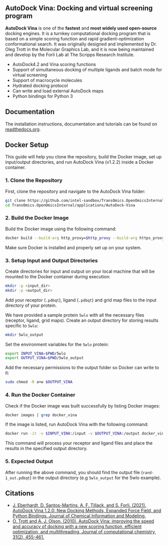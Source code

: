 ## AutoDock Vina: Docking and virtual screening program

**AutoDock Vina** is one of the **fastest** and **most widely used** **open-source** docking engines. It is a turnkey computational docking program that is based on a simple scoring function and rapid gradient-optimization conformational search. It was originally designed and implemented by Dr. Oleg Trott in the Molecular Graphics Lab, and it is now being maintained and develop by the Forli Lab at The Scripps Research Institute.

* AutoDock4.2 and Vina scoring functions
* Support of simultaneous docking of multiple ligands and batch mode for virtual screening
* Support of macrocycle molecules
* Hydrated docking protocol
* Can write and load external AutoDock maps
* Python bindings for Python 3

## Documentation

The installation instructions, documentation and tutorials can be found on [readthedocs.org](https://autodock-vina.readthedocs.io/en/latest/).

## Docker Setup

This guide will help you clone the repository, build the Docker image, set up input/output directories, and run AutoDock Vina (v1.2.2) inside a Docker container.

### 1. Clone the Repository
First, clone the repository and navigate to the AutoDock Vina folder:

```bash
git clone https://github.com/intel-sandbox/TransOmics.OpenOmicsInternal.git
cd TransOmics.OpenOmicsInternal/applications/AutoDock-Vina
```

### 2. Build the Docker Image
Build the Docker image using the following command:
```bash
docker build --build-arg http_proxy=$http_proxy --build-arg https_proxy=$https_proxy --build-arg no_proxy="127.0.0.1,localhost,apt.repo.inel.com" -t docker_vina .
```
Make sure Docker is installed and properly set up on your system.

### 3. Setup Input and Output Directories
Create directories for input and output on your local machine that will be mounted to the Docker container during execution:
```bash
mkdir -p <input_dir>
mkdir -p <output_dir>
```
Add your receptor (`.pdbqt`), ligand (`.pdbqt`) and grid map files to the input directory of your protein.

We have provided a sample protein `5wlo` with all the necessary files (receptor, ligand, grid maps). Create an output directory for storing results specific to `5wlo`:
```bash
mkdir 5wlo_output
```
Set the environment variables for the `5wlo` protein:
```bash
export INPUT_VINA=$PWD/5wlo
export OUTPUT_VINA=$PWD/5wlo_output
```
Add the necessary permissions to the output folder so Docker can write to it:
```bash
sudo chmod -R a+w $OUTPUT_VINA
```
### 4. Run the Docker Container
Check if the Docker image was built successfully by listing Docker images:
```bash
docker images | grep docker_vina
```
If the image is listed, run AutoDock Vina with the following command:

```bash
docker run -it -v $INPUT_VINA:/input -v $OUTPUT_VINA:/output docker_vina:latest vina --receptor protein.pdbqt --ligand rand-1.pdbqt --out /output/rand-1_out.pdbqt --center_x 16.459 --center_y -19.946 --center_z -5.850 --size_x 18 --size_y 18 --size_z 18 --seed 1234 --exhaustiveness 64
```
This command will process your receptor and ligand files and place the results in the specified output directory.

### 5. Expected Output

After running the above command, you should find the output file (`rand-1_out.pdbqt`) in the output directory (e.g `5wlo_output` for the 5wlo example).

## Citations
* [J. Eberhardt, D. Santos-Martins, A. F. Tillack, and S. Forli. (2021). AutoDock Vina 1.2.0: New Docking Methods, Expanded Force Field, and Python Bindings. Journal of Chemical Information and Modeling.](https://pubs.acs.org/doi/10.1021/acs.jcim.1c00203)
* [O. Trott and A. J. Olson. (2010). AutoDock Vina: improving the speed and accuracy of docking with a new scoring function, efficient optimization, and multithreading. Journal of computational chemistry, 31(2), 455-461.](https://onlinelibrary.wiley.com/doi/10.1002/jcc.21334)
